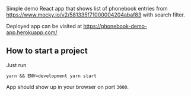 Simple demo React app that shows list of phonebook entries from https://www.mocky.io/v2/581335f71000004204abaf83 with search filter.

Deployed app can be visited at https://phonebook-demo-app.herokuapp.com/

## How to start a project

Just run 

```
yarn && ENV=development yarn start
```

App should show up in your browser on port `3000`.
